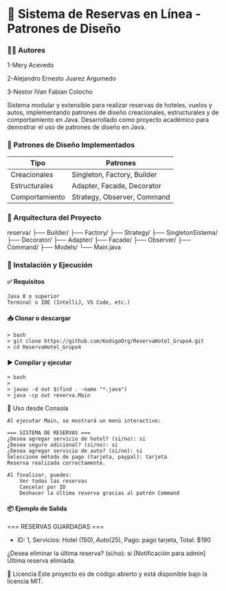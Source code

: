 # 🧳 Sistema de Reservas en Línea - Patrones de Diseño

### 🧑‍💻 Autores
1-Mery Acevedo

2-Alejandro Ernesto Juarez Argumedo

3-Nestor IVan Fabian Colocho


Sistema modular y extensible para realizar reservas de hoteles, vuelos y autos, implementando patrones de diseño creacionales, estructurales y de comportamiento en Java. 
Desarrollado como proyecto académico para demostrar el uso de patrones de diseño en Java.

### 🧩 Patrones de Diseño Implementados


| Tipo           | Patrones                    |
|----------------|-----------------------------|
| Creacionales   | Singleton, Factory, Builder |
| Estructurales  | Adapter, Facade, Decorator  |
| Comportamiento | Strategy, Observer, Command |

### 🧱 Arquitectura del Proyecto

reserva/
├── Builder/
├── Factory/
├── Strategy/
├── SingletonSistema/
├── Decorator/
├── Adapter/
├── Facade/
├── Observer/
├── Command/
├── Models/
└── Main.java

### 🚀 Instalación y Ejecución
#### ✅ Requisitos

    Java 8 o superior
    Terminal o IDE (IntelliJ, VS Code, etc.)

#### 📥 Clonar o descargar

```dos
> bash
> git clone https://github.com/KodigoOrg/ReservaHotel_Grupo4.git
> cd ReservaHotel_Grupo4
```



#### ▶️ Compilar y ejecutar
```dos
> bash
> 
> javac -d out $(find . -name "*.java")
> java -cp out reserva.Main
```



🧪 Uso desde Consola

    Al ejecutar Main, se mostrará un menú interactivo:

    === SISTEMA DE RESERVAS ===
    ¿Desea agregar servicio de hotel? (si/no): si
    ¿Desea seguro adicional? (si/no): si
    ¿Desea agregar servicio de auto? (si/no): si
    Seleccione método de pago (tarjeta, paypal): tarjeta
    Reserva realizada correctamente.

    Al finalizar, puedes:
        Ver todas las reservas
        Cancelar por ID
        Deshacer la última reserva gracias al patrón Command

#### 📦 Ejemplo de Salida

=== RESERVAS GUARDADAS ===
- ID: 1, Servicios: Hotel ($150), Auto ($25), Pago: pago tarjeta, Total: $190

¿Desea eliminar la última reserva? (si/no): si
[Notificación para admin] Última reserva elimiada.

📄 Licencia
Este proyecto es de código abierto y está disponible bajo la licencia MIT.
